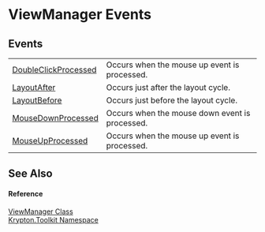 # ViewManager Events




## Events
<table>
<tr>
<td><a href="cfd92cc9-051c-32f3-f0c0-a8dca28c112e.md">DoubleClickProcessed</a></td>
<td>Occurs when the mouse up event is processed.</td></tr>
<tr>
<td><a href="6c8ef73c-dd17-48db-2411-ae95aa574e5b.md">LayoutAfter</a></td>
<td>Occurs just after the layout cycle.</td></tr>
<tr>
<td><a href="f24a8a87-c262-5fc0-37c7-b5e3d02276cb.md">LayoutBefore</a></td>
<td>Occurs just before the layout cycle.</td></tr>
<tr>
<td><a href="2f67e5ab-e623-0115-1f21-3dd3d609436c.md">MouseDownProcessed</a></td>
<td>Occurs when the mouse down event is processed.</td></tr>
<tr>
<td><a href="6c772c72-72d5-bccd-836c-73dad2243c91.md">MouseUpProcessed</a></td>
<td>Occurs when the mouse up event is processed.</td></tr>
</table>

## See Also


#### Reference
<a href="3760acae-8ec5-3ca7-2132-35bf556b0fbb.md">ViewManager Class</a>  
<a href="79d2eac2-21f4-54ff-7552-b20c33c30600.md">Krypton.Toolkit Namespace</a>  
